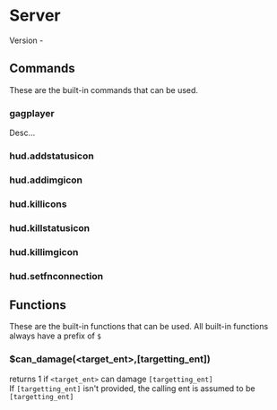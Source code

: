 # Server
Version - <Badge type="tip" text="MMMYYYY" vertical="middle" />

## Commands
These are the built-in commands that can be used.

### gagplayer
Desc...

### hud.addstatusicon

### hud.addimgicon

### hud.killicons

### hud.killstatusicon

### hud.killimgicon

### hud.setfnconnection


## Functions
These are the built-in functions that can be used. All built-in functions always have a prefix of ``$``

### $can_damage(<target_ent>,[targetting_ent])
returns 1 if ``<target_ent>`` can damage ``[targetting_ent]``\
If ``[targetting_ent]`` isn't provided, the calling ent is assumed to be ``[targetting_ent]``
